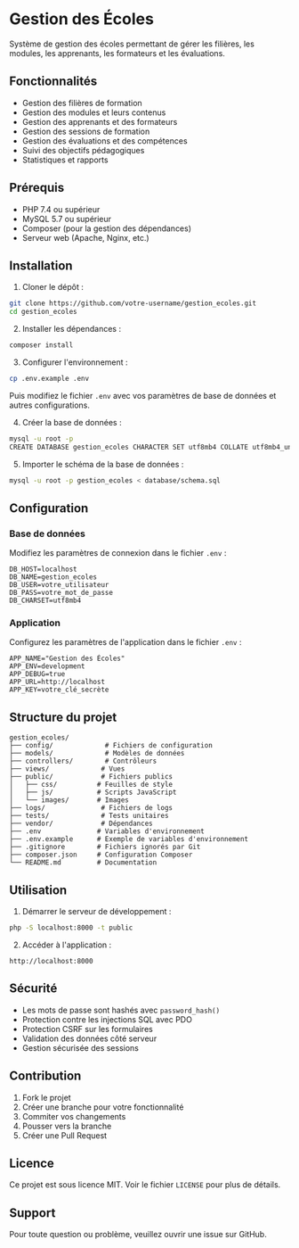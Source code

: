 # Gestion des Écoles

Système de gestion des écoles permettant de gérer les filières, les modules, les apprenants, les formateurs et les évaluations.

## Fonctionnalités

- Gestion des filières de formation
- Gestion des modules et leurs contenus
- Gestion des apprenants et des formateurs
- Gestion des sessions de formation
- Gestion des évaluations et des compétences
- Suivi des objectifs pédagogiques
- Statistiques et rapports

## Prérequis

- PHP 7.4 ou supérieur
- MySQL 5.7 ou supérieur
- Composer (pour la gestion des dépendances)
- Serveur web (Apache, Nginx, etc.)

## Installation

1. Cloner le dépôt :
```bash
git clone https://github.com/votre-username/gestion_ecoles.git
cd gestion_ecoles
```

2. Installer les dépendances :
```bash
composer install
```

3. Configurer l'environnement :
```bash
cp .env.example .env
```
Puis modifiez le fichier `.env` avec vos paramètres de base de données et autres configurations.

4. Créer la base de données :
```bash
mysql -u root -p
CREATE DATABASE gestion_ecoles CHARACTER SET utf8mb4 COLLATE utf8mb4_unicode_ci;
```

5. Importer le schéma de la base de données :
```bash
mysql -u root -p gestion_ecoles < database/schema.sql
```

## Configuration

### Base de données

Modifiez les paramètres de connexion dans le fichier `.env` :

```env
DB_HOST=localhost
DB_NAME=gestion_ecoles
DB_USER=votre_utilisateur
DB_PASS=votre_mot_de_passe
DB_CHARSET=utf8mb4
```

### Application

Configurez les paramètres de l'application dans le fichier `.env` :

```env
APP_NAME="Gestion des Écoles"
APP_ENV=development
APP_DEBUG=true
APP_URL=http://localhost
APP_KEY=votre_clé_secrète
```

## Structure du projet

```
gestion_ecoles/
├── config/             # Fichiers de configuration
├── models/             # Modèles de données
├── controllers/        # Contrôleurs
├── views/             # Vues
├── public/            # Fichiers publics
│   ├── css/          # Feuilles de style
│   ├── js/           # Scripts JavaScript
│   └── images/       # Images
├── logs/              # Fichiers de logs
├── tests/             # Tests unitaires
├── vendor/            # Dépendances
├── .env              # Variables d'environnement
├── .env.example      # Exemple de variables d'environnement
├── .gitignore        # Fichiers ignorés par Git
├── composer.json     # Configuration Composer
└── README.md         # Documentation
```

## Utilisation

1. Démarrer le serveur de développement :
```bash
php -S localhost:8000 -t public
```

2. Accéder à l'application :
```
http://localhost:8000
```

## Sécurité

- Les mots de passe sont hashés avec `password_hash()`
- Protection contre les injections SQL avec PDO
- Protection CSRF sur les formulaires
- Validation des données côté serveur
- Gestion sécurisée des sessions

## Contribution

1. Fork le projet
2. Créer une branche pour votre fonctionnalité
3. Commiter vos changements
4. Pousser vers la branche
5. Créer une Pull Request

## Licence

Ce projet est sous licence MIT. Voir le fichier `LICENSE` pour plus de détails.

## Support

Pour toute question ou problème, veuillez ouvrir une issue sur GitHub. 